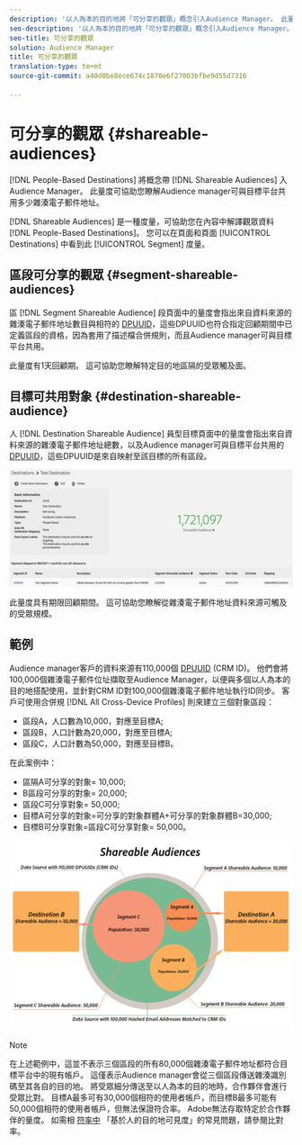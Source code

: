 ```yaml
---
description: '以人為本的目的地將「可分享的觀眾」概念引入Audience Manager。 此量度可協助您瞭解Audience manager可與目標平台共用多少雜湊電子郵件地址。 '
seo-description: '以人為本的目的地將「可分享的觀眾」概念引入Audience Manager。 此量度可協助您瞭解Audience manager可與目標平台共用多少雜湊電子郵件地址。 '
seo-title: 可分享的觀眾
solution: Audience Manager
title: 可分享的觀眾
translation-type: tm+mt
source-git-commit: a40d0be8ece674c1870e6f27003bfbe9d55d7316

---
```



# 可分享的觀眾 {#shareable-audiences}

[!DNL People-Based Destinations] 將概念帶 [!DNL Shareable Audiences] 入Audience Manager。 此量度可協助您瞭解Audience manager可與目標平台共用多少雜湊電子郵件地址。

[!DNL Shareable Audiences] 是一種度量，可協助您在內容中解譯觀眾資料 [!DNL People-Based Destinations]。 您可以在頁面和頁面 [!UICONTROL Destinations] 中看到此 [!UICONTROL Segment] 度量。

## 區段可分享的觀眾 {#segment-shareable-audiences}

區 [!DNL Segment Shareable Audience] 段頁面中的量度會指出來自資料來源的雜湊電子郵件地址數目與相符的 [DPUUID](../../reference/ids-in-aam.md)，這些DPUUID也符合指定回顧期間中已定義區段的資格，因為套用了描述檔合併規則，而且Audience manager可與目標平台共用。

此量度有1天回顧期。 這可協助您瞭解特定目的地區隔的受眾觸及面。

## 目標可共用對象 {#destination-shareable-audience}

人 [!DNL Destination Shareable Audience] 員型目標頁面中的量度會指出來自資料來源的雜湊電子郵件地址總數，以及Audience manager可與目標平台共用的 [DPUUID](../../reference/ids-in-aam.md)，這些DPUUID是來自映射至該目標的所有區段。

![可分享的觀眾](assets/dest-shareable-audiences.png)

此量度具有期限回顧期間。 這可協助您瞭解從雜湊電子郵件地址資料來源可觸及的受眾規模。

## 範例

Audience manager客戶的資料來源有110,000個 [DPUUID](../../reference/ids-in-aam.md) (CRM ID)。 他們會將100,000個雜湊電子郵件位址擷取至Audience Manager，以便與多個以人為本的目的地搭配使用，並針對CRM ID對100,000個雜湊電子郵件地址執行ID同步。 客戶可使用合併規 [!DNL All Cross-Device Profiles] 則來建立三個對象區段：

* 區段A，人口數為10,000，對應至目標A;
* 區段B，人口計數為20,000，對應至目標A;
* 區段C，人口計數為50,000，對應至目標B。

在此案例中：

* 區隔A可分享的對象= 10,000;
* B區段可分享的對象= 20,000;
* 區段C可分享對象= 50,000;
* 目標A可分享的對象=可分享的對象群體A+可分享的對象群體B=30,000;
* 目標B可分享對象=區段C可分享對象= 50,000。

![可共用的觀眾——圖](assets/shareable-audiences.png)

> [!NOTE]
>
> 在上述範例中，這並不表示三個區段的所有80,000個雜湊電子郵件地址都符合目標平台中的現有帳戶。 這僅表示Audience manager會從三個區段傳送雜湊識別碼至其各自的目的地。 將受眾細分傳送至以人為本的目的地時，合作夥伴會進行受眾比對。 目標A最多可有30,000個相符的使用者帳戶，而目標B最多可能有50,000個相符的使用者帳戶，但無法保證符合率。 Adobe無法存取特定於合作夥伴的量度。 如需相 [符率中](../../faq/faq-people-based-destinations.md#match-rates) 「基於人的目的地可見度」的常見問題，請參閱比對率。
